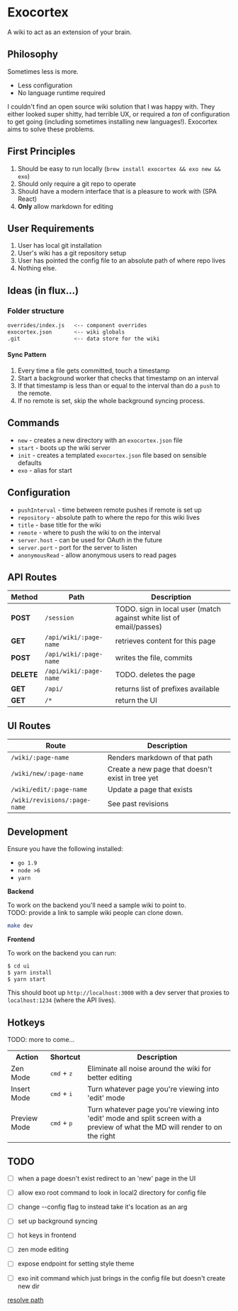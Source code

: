 # Exocortex

A wiki to act as an extension of your brain.  

## Philosophy

Sometimes less is more.

* Less configuration
* No language runtime required

I couldn't find an open source wiki solution that I was happy with.  They either
looked super shitty, had terrible UX, or required a _ton_ of configuration to
get going (including sometimes installing new languages!).  Exocortex aims to
solve these problems.

## First Principles

1. Should be easy to run locally (`brew install exocortex && exo new && exo`)
2. Should only require a git repo to operate
3. Should have a modern interface that is a pleasure to work with (SPA React)
4. **Only** allow markdown for editing

## User Requirements

1. User has local git installation
2. User's wiki has a git repository setup
3. User has pointed the config file to an absolute path of where repo lives
4. Nothing else.


## Ideas (in flux...)

### Folder structure

```sh
overrides/index.js   <-- component overrides
exocortex.json       <-- wiki globals
.git                 <-- data store for the wiki
```

#### Sync Pattern

1. Every time a file gets committed, touch a timestamp
2. Start a background worker that checks that timestamp on an interval
3. If that timestamp is less than or equal to the interval than do a `push` to
   the remote.
4. If no remote is set, skip the whole background syncing process.

## Commands

* `new` - creates a new directory with an `exocortex.json` file
* `start` - boots up the wiki server 
* `init` - creates a templated `exocortex.json` file based on sensible defaults
* `exo` - alias for start

## Configuration

* `pushInterval` - time between remote pushes if remote is set up
* `repository` - absolute path to where the repo for this wiki lives
* `title` - base title for the wiki
* `remote` - where to push the wiki to on the interval
* `server.host` - can be used for OAuth in the future
* `server.port` - port for the server to listen
* `anonymousRead` - allow anonymous users to read pages

## API Routes

| Method | Path | Description |
|--------|------|-------------|
| **POST** | `/session` | TODO. sign in local user (match against white list of email/passes) |
| **GET** | `/api/wiki/:page-name` | retrieves content for this page |
| **POST** | `/api/wiki/:page-name` | writes the file, commits |
| **DELETE** | `/api/wiki/:page-name` | TODO. deletes the page |
| **GET** | `/api/` | returns list of prefixes available|
| **GET** | `/*` | return the UI |

## UI Routes
| Route | Description |
|-------|-------------|
| `/wiki/:page-name` | Renders markdown of that path |
| `/wiki/new/:page-name` | Create a new page that doesn't exist in tree yet |
| `/wiki/edit/:page-name` | Update a page that exists |
| `/wiki/revisions/:page-name` | See past revisions | 


## Development
Ensure you have the following installed:

* `go 1.9`
* `node >6`
* `yarn`

**Backend**

To work on the backend you'll need a sample wiki to point to.  
TODO: provide a link to sample wiki people can clone down.

```sh
make dev
```

**Frontend**

To work on the backend you can run:
```sh
$ cd ui
$ yarn install
$ yarn start
```

This should boot up `http://localhost:3000` with a dev server that proxies to
`localhost:1234` (where the API lives).

## Hotkeys

TODO: more to come...

<table>  
  <tr>    
    <th>Action</th>    
    <th>Shortcut</th>  
    <th>Description</th>  
  </tr>  
  <tr> 
    <td>Zen Mode</td>    
    <td>
      <kbd>cmd</kbd> + <kbd>z </kbd>
    </td>  
    <td>
      Eliminate all noise around the wiki for better editing
    </td>
  </tr>  
  <tr> 
    <td>Insert Mode</td>    
    <td>
      <kbd>cmd</kbd> + <kbd>i </kbd>
    </td>  
    <td>
      Turn whatever page you're viewing into 'edit' mode 
    </td>
  </tr>  
  <tr> 
    <td>Preview Mode</td>    
    <td>
      <kbd>cmd</kbd> + <kbd>p </kbd>
    </td>  
    <td>
      Turn whatever page you're viewing into 'edit' mode and split screen with a
      preview of what the MD will render to on the right
    </td>
  </tr>  
</table>

## TODO

- [ ] when a page doesn't exist redirect to an 'new' page in the UI
- [ ] allow exo root command to look in local2 directory for config file
- [ ] change --config flag to instead take it's location as an arg
- [ ] set up background syncing 
- [ ] hot keys in frontend
- [ ] zen mode editing
- [ ] expose endpoint for setting style theme
- [ ] exo init command which just brings in the config file but doesn't create new dir


[resolve path](https://github.com/mjackson/resolve-pathname)
